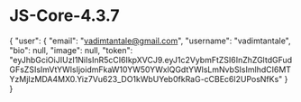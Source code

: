 # JS-Core-4.3.7

{
    "user": {
        "email": "vadimtantale@gmail.com",
        "username": "vadimtantale",
        "bio": null,
        "image": null,
        "token": "eyJhbGciOiJIUzI1NiIsInR5cCI6IkpXVCJ9.eyJ1c2VybmFtZSI6InZhZGltdGFudGFsZSIsImVtYWlsIjoidmFkaW10YW50YWxlQGdtYWlsLmNvbSIsImlhdCI6MTYzMjIzMDA4MX0.Yiz7Vu623_DO1kWbUYeb0fkRaG-cCBEc6l2UPosNfKs"
    }
}
